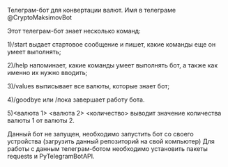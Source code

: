 Телеграм-бот для конвертации валют. Имя в телеграме @CryptoMaksimovBot

Этот телеграм-бот знает несколько команд:

1)/start выдает стартовое сообщение и пишет, какие команды еще он умеет выполнять;

2)/help напоминает, какие команды умеет выполнять бот, а также как именно их нужно вводить;

3)/values выписывает все валюты, которые знает бот;

4)/goodbye или /пока завершает работу бота.

5)<валюта 1> <валюта 2> <количество> выводит значение количества валюты 1 от валюты 2.


Данный бот не запущен, необходимо запустить бот со своего устройства (загрузить данный репозиторий на свой компьютер) 
Для работы с данным телеграм-ботом необходимо установить пакеты requests и PyTelegramBotAPI.
